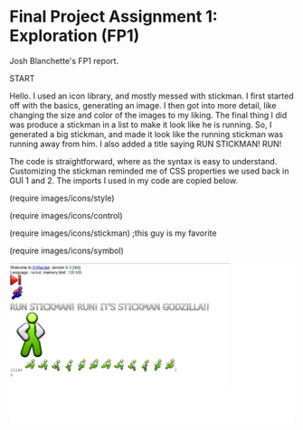 # Final Project Assignment 1: Exploration (FP1)
Josh Blanchette's FP1 report.


START


Hello.  I used an icon library, and mostly messed with stickman.  I first started off with the basics, generating an image.  I then got into more detail, like changing the size and color of the images to my liking.  The final thing I did was produce a stickman in a list to make it look like he is running.  So, I generated a big stickman, and made it look like the running stickman was running away from him.  I also added a title saying RUN STICKMAN! RUN!

The code is straightforward, where as the syntax is easy to understand.  Customizing the stickman reminded me of CSS properties we used back in GUI 1 and 2.  The imports I used in my code are copied below.

(require images/icons/style)

(require images/icons/control) 

(require images/icons/stickman)  ;this guy is my favorite 

(require images/icons/symbol)


![alt tag](https://github.com/JoshB53/FP1/blob/master/FP1Image.jpg)


